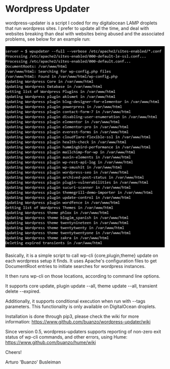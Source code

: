 # Wordpress Updater

wordpress-updater is a script I coded for my digitalocean LAMP droplets that
run wordpress sites. I prefer to update all the time, and deal with websites
breaking than deal with websites being abused and the associated problems, see below for an example run:

![Wordpress Updater example run](/screenshots/wpupdater.png?raw=true "wpupdater doing its thing")

Basically, it is a simple script to call wp-cli {core,plugin,theme} update
on each wordpress setup it finds. It uses Apache's configuration files to
get DocumentRoot entries to initiate searches for wordpress instances.

It then runs wp-cli on those locations, according to command line options.

It supports core update, plugin update --all, theme update --all,
transient delete --expired.

Additionally, it supports conditional execution when run with --tags
parameters. This functionality is only available on DigitalOcean droplets.

Installation is done through pip3, please check the wiki for more
information: https://www.github.com/buanzo/wordpress-updater/wiki

Since version 0.5, wordpress-updaters supports reporting of non-zero exit
status of wp-cli commands, and other errors, using Hume:
https://www.github.com/buanzo/hume/wiki

Cheers!

Arturo 'Buanzo' Busleiman

